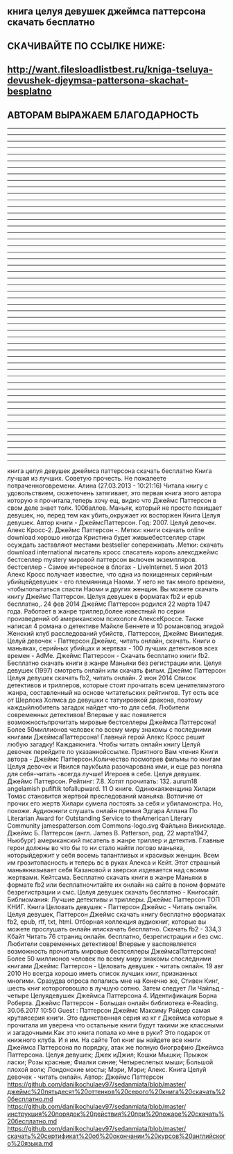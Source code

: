 книга целуя девушек джеймса паттерсона скачать бесплатно
--------------------------------------------------
СКАЧИВАЙТЕ ПО ССЫЛКЕ НИЖЕ:
--------------------------------------------------
http://want.filesloadlistbest.ru/kniga-tseluya-devushek-djeymsa-pattersona-skachat-besplatno
--------------------------------------------------
АВТОРАМ ВЫРАЖАЕМ БЛАГОДАРНОСТЬ
--------------------------------------------------
--------------------------------------------------
--------------------------------------------------
--------------------------------------------------
--------------------------------------------------
--------------------------------------------------
--------------------------------------------------
--------------------------------------------------
--------------------------------------------------
--------------------------------------------------
--------------------------------------------------
--------------------------------------------------
--------------------------------------------------
--------------------------------------------------
--------------------------------------------------
--------------------------------------------------
--------------------------------------------------
--------------------------------------------------
--------------------------------------------------
--------------------------------------------------
--------------------------------------------------
--------------------------------------------------
--------------------------------------------------
--------------------------------------------------
--------------------------------------------------
--------------------------------------------------
--------------------------------------------------
--------------------------------------------------
--------------------------------------------------
--------------------------------------------------
--------------------------------------------------
--------------------------------------------------
--------------------------------------------------
--------------------------------------------------
--------------------------------------------------
--------------------------------------------------
--------------------------------------------------
--------------------------------------------------
--------------------------------------------------
--------------------------------------------------
--------------------------------------------------
--------------------------------------------------
--------------------------------------------------
--------------------------------------------------
--------------------------------------------------
--------------------------------------------------
--------------------------------------------------
--------------------------------------------------
--------------------------------------------------
--------------------------------------------------
--------------------------------------------------
--------------------------------------------------
--------------------------------------------------
книга целуя девушек джеймса паттерсона скачать бесплатно Книга лучшая из лучших. Советую прочесть. Не пожалеете потраченноговремени. Алина (27.03.2013 - 10:21:16) Читала книгу с удовольствием, сюжеточень затягивает, это первая книга этого автора которую я прочитала,теперь хочу ещ, видно что Джеймс Паттерсон в свом деле знает толк. 100баллов. Маньяк, который не просто похищает девушек, но, перед тем как убить,окружает их восторжен Книга Целуя девушек. Автор книги - ДжеймсПаттерсон. Год: 2007. Целуй девочек. Алекс Кросс-2. Джеймс Паттерсон -. Метки: книги скачать online download хорошо иногда Кристина будет живыебестселлер старк осуждать заставляют местами bestseller сопереживать .Метки: скачать download international писатель кросс спасатель король алексджеймс бестселлер mystery мировой паттерсон включен экземпляров. бестселлер - Самое интересное в блогах - LiveInternet. 5 июл 2013  Алекс Кросс получает известие, что одна из похищенных серийным убийцейдевушек - его племянница Наоми. У него не так много времени, чтобыпопытаться спасти Наоми и других женщин. Вы можете скачать книгу Джеймс Паттерсон. Целуя девушек в форматах fb2 и epub бесплатно,. 24 фев 2014  Джеймс Паттерсон родился 22 марта 1947 года. Работает в жанре триллер,более известный по серии произведений об американском психологе АлексеКроссе. Также написал 4 романа о детективе Майкле Беннете и 10 романовпод эгидой Женский клуб расследований убийств,. Паттерсон, Джеймс  Википедия. Целуй девочек - Паттерсон Джеймс, читать онлайн, скачать. Книги о маньяках, серийных убийцах и жертвах -
100 лучших детективов всех времен - AdMe. Джеймс Паттерсон - Скачать бесплатно книги fb2. Бесплатно скачать книги в жанре Маньяки без регистрации или. Целуя девушек (1997) смотреть онлайн или скачать фильм. Джеймс Паттерсон Целуя девушек  скачать fb2, читать онлайн. 2 июн 2014  Список детективов и триллеров, которые стоит прочитать всем ценителямэтого жанра, составленный на основе читательских рейтингов. Тут есть все от Шерлока Холмса до девушки с татуировкой дракона, поэтому каждыйлюбитель загадок найдет что-то для себя. Любители современных детективов! Впервые у вас появляется возможностьпрочитать мировые бестселлеры Джеймса Паттерсона! Более 50миллионов человек по всему миру знакомы с последними книгами ДжеймсаПаттерсона! Главный герой  Алекс Кросс  решит любую загадку! Каждаякнига. Чтобы читать онлайн книгу  Целуй девочек  перейдите по указаннойссылке. Приятного Вам чтения  Книги автора - Джеймс Паттерсон.Количество  посмотрев фильмы по книгам Целуя девочек и Явился паукбыла разочарована ими, и еще раз поняла для себя-читать -всегда лучше! Игероев я себе. Целуя девушек. Джеймс Паттерсон. Рейтинг: 7.8. Хотят прочитать: 132. aurum18 angelamish pufiftik tofallupward. 11 О книге. Одинокаяженщина Хилари Томас становится жертвой преследований маньяка. Вотличие от прочих его жертв Хилари сумела постоять за себя и убиламонстра. Но, похоже. Аудиокниги слушать онлайн
премия Эдгара Аллана По  Literarian Award for Outstanding Service to theAmerican Literary Community  jamespatterson.com  Commons-logo.svg Файлына Викискладе. Джеймс Б. Паттерсон (англ. James B. Patterson, род. 22 марта1947, Ньюбург)  американский писатель в жанре триллер и детектив. Главные герои должны во что бы то ни стало найти логово маньяка, которыйдержит у себя восемь талантливых и красивых женщин. Всем им грозитопасность и теперь вс в руках Алекса и Кейт. Этот страшный маньякназывает себя Казановой и зверски издевается над своими жертвами. Кейтсама. Бесплатно скачать книги в жанре Маньяки в формате fb2 или бесплатночитайте их онлайн на сайте  в поном формате безрегистрации и смс. Целуя девушек  скачать бесплатно - Книгосайт. Библиомания: Лучшие детективы и триллеры. Джеймс Паттерсон  ТОП КНИГ. Книга Целовать девушек - Паттерсон Джеймс - Читать онлайн. Целуя девушек, Паттерсон Джеймс  скачать книгу бесплатно вформатах fb2, epub, rtf, txt, html. Отборная коллекция аудиокниг, которые вы можете прослушать онлайн илискачать бесплатно. Cкачать fb2 - 334,3 Кбайт Читать 76 страниц онлайн. бесплатно, безрегистрации и без смс. Любители современных детективов! Впервые у васпоявляется возможность прочитать мировые бестселлеры ДжеймсаПаттерсона! Более 50 миллионов человек по всему миру знакомы споследними книгами
Джеймс Паттерсон - Целовать девушек - читать онлайн. 19 авг 2010  Но всегда хорошо иметь список лучших книг, признанных многими. Сразудва опроса попались мне на  Конечно же, Стивен Кинг, шесть книг котороговошло в лучшую сотню. Затем следует Ли Чайльд - четыре  Целуядевушек Джеймса Паттерсона 4. Идентификация Борна Роберта. Джеймс Паттерсон - Большая онлайн библиотека e-Reading. 30.06.2017 10:50 Guest : Паттерсон Джеймс Максиму Райдер самая крутаясерия книги. Это единственная серия из кг г Джеймса которые я прочитала ия уверена что остальные книги будут такими же классными и загадочными.Как это книга попала ко мне в руки? Это подарок от книжного клуба. И я им. На сайте Топ книг вы найдете все книги Джеймса Паттерсона по порядку, атак же полную биографию Джеймса Паттерсона.  Целуя девушек; Джек иДжил; Кошки  Мышки; Прыжок ласки; Розы красные; Фиалки синие; Четыреслепых мыши; Большой плохой волк; Лондонские мосты; Мэри, Мэри; Алекс. Книга Целуй девочек - читать онлайн. Автор: Джеймс Паттерсон
https://github.com/danilkochulaev97/sedanmiata/blob/master/джеймс%20пятьдесят%20оттенков%20серого%20книга%20скачать%20бесплатно.md
https://github.com/danilkochulaev97/sedanmiata/blob/master/инструкция%20порядок%20действия%20при%20пожаре%20скачать%20бесплатно.md
https://github.com/danilkochulaev97/sedanmiata/blob/master/скачать%20сертификат%20об%20окончании%20курсов%20английского%20языка.md